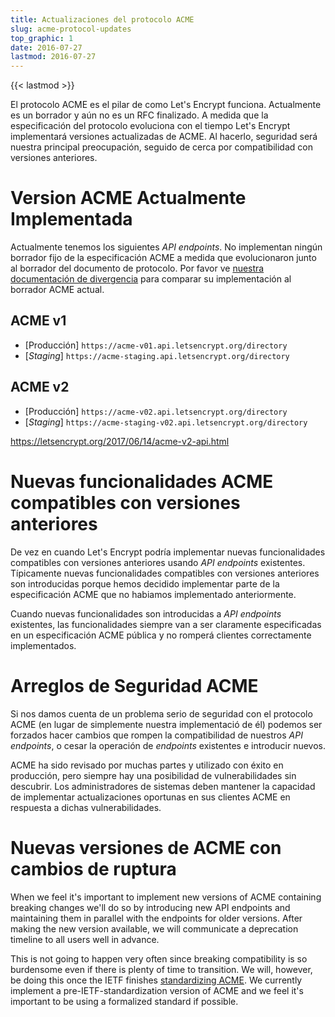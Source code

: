 ```yaml
---
title: Actualizaciones del protocolo ACME
slug: acme-protocol-updates
top_graphic: 1
date: 2016-07-27
lastmod: 2016-07-27
---
```


{{< lastmod >}}

El protocolo ACME es el pilar de como Let's Encrypt funciona. Actualmente es un borrador y a&uacute;n no es un RFC finalizado. A medida que la especificaci&oacute;n del protocolo evoluciona con el tiempo Let's Encrypt implementar&aacute; versiones actualizadas de ACME. Al hacerlo, seguridad ser&aacute; nuestra principal preocupaci&oacute;n, seguido de cerca por compatibilidad con versiones anteriores.

# Version ACME Actualmente Implementada

Actualmente tenemos los siguientes *API endpoints*. No implementan ning&uacute;n borrador fijo de la especificaci&oacute;n ACME a medida que evolucionaron junto al borrador del documento de protocolo. Por favor ve [nuestra documentaci&oacute;n de divergencia](https://github.com/letsencrypt/boulder/blob/master/docs/acme-divergences.md) para comparar su implementaci&oacute;n al borrador ACME actual.

## ACME v1

* [Producci&oacute;n] `https://acme-v01.api.letsencrypt.org/directory`
* [*Staging*] `https://acme-staging.api.letsencrypt.org/directory`

## ACME v2

* [Producci&oacute;n] `https://acme-v02.api.letsencrypt.org/directory`
* [*Staging*] `https://acme-staging-v02.api.letsencrypt.org/directory`

https://letsencrypt.org/2017/06/14/acme-v2-api.html

# Nuevas funcionalidades ACME compatibles con versiones anteriores

De vez en cuando Let's Encrypt podr&iacute;a implementar nuevas funcionalidades compatibles con versiones anteriores usando *API endpoints* existentes. T&iacute;picamente nuevas funcionalidades compatibles con versiones anteriores son introducidas porque hemos decidido implementar parte de la especificaci&oacute;n ACME que no habiamos implementado anteriormente.

Cuando nuevas funcionalidades son introducidas a *API endpoints* existentes, las funcionalidades siempre van a ser claramente especificadas en un especificaci&oacute;n ACME p&uacute;blica y no romper&aacute; clientes correctamente implementados.

# Arreglos de Seguridad ACME

Si nos damos cuenta de un problema serio de seguridad con el protocolo ACME (en lugar de simplemente nuestra implementaci&oacute; de &eacute;l) podemos ser forzados hacer cambios que rompen la compatibilidad de nuestros *API endpoints*, o cesar la operaci&oacute;n de *endpoints* existentes e introducir nuevos.

ACME ha sido revisado por muchas partes y utilizado con &eacute;xito en producci&oacute;n, pero siempre hay una posibilidad de vulnerabilidades sin descubrir. Los administradores de sistemas deben mantener la capacidad de implementar actualizaciones oportunas en sus clientes ACME en respuesta a dichas vulnerabilidades. 

# Nuevas versiones de ACME con cambios de ruptura

When we feel it's important to implement new versions of ACME containing breaking changes we'll do so by introducing new API endpoints and maintaining them in parallel with the endpoints for older versions. After making the new version available, we will communicate a deprecation timeline to all users well in advance.

This is not going to happen very often since breaking compatibility is so burdensome even if there is plenty of time to transition. We will, however, be doing this once the IETF finishes [standardizing ACME](https://datatracker.ietf.org/wg/acme/charter/). We currently implement a pre-IETF-standardization version of ACME and we feel it's important to be using a formalized standard if possible.
